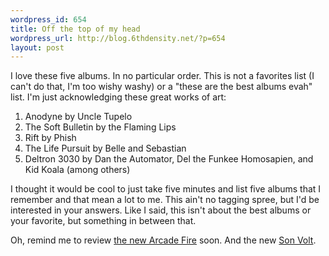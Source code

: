 ```yaml
--- 
wordpress_id: 654
title: Off the top of my head
wordpress_url: http://blog.6thdensity.net/?p=654
layout: post
---
```

I love these five albums.  In no particular order.  This is not a favorites list (I can't do that, I'm too wishy washy) or a "these are the best albums evah" list.  I'm just acknowledging these great works of art:
<ol>
	<li>Anodyne by Uncle Tupelo</li>
	<li>The Soft Bulletin by the Flaming Lips</li>
	<li>Rift by Phish</li>
	<li>The Life Pursuit by Belle and Sebastian</li>
	<li>Deltron 3030 by Dan the Automator, Del the Funkee Homosapien, and Kid Koala (among others)</li>
</ol>
I thought it would be cool to just take five minutes and list five albums that I remember and that mean a lot to me.  This ain't no tagging spree, but I'd be interested in your answers.  Like I said, this isn't about the best albums or your favorite, but something in between that.

Oh, remind me to review <a href="http://www.neonbible.com/">the new Arcade Fire</a> soon.  And the new <a href="http://www.amazon.com/Search-Son-Volt/dp/B000MNOXXA/ref=pd_bbs_sr_1/103-9734282-1283007?ie=UTF8&s=music&qid=1174415337&sr=1-1">Son Volt</a>.
